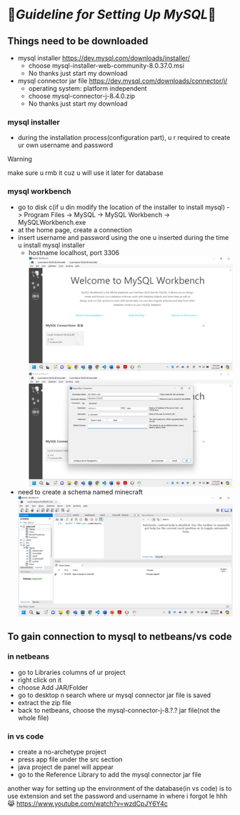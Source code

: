 # :robot:*Guideline for Setting Up MySQL*:robot:
## Things need to be downloaded
  -	mysql installer https://dev.mysql.com/downloads/installer/
      -	choose mysql-installer-web-community-8.0.37.0.msi
   	  -	No thanks just start my download 
  -	mysql connector jar file https://dev.mysql.com/downloads/connector/j/
      -	operating system: platform independent 
      -	choose mysql-connector-j-8.4.0.zip
   	  -	No thanks just start my download 

### mysql installer
  -	during the installation process(configuration part), u r required to create ur own username and password 
>[!WARNING]
>make sure u rmb it cuz u will use it later for database 

### mysql workbench 
  -	go to disk c(if u din modify the location of the installer to install mysql) -> Program Files -> MySQL -> MySQL Workbench -> MySQLWorkbench.exe 
  -	at the home page, create a connection 
  -	insert username and password using the one u inserted during the time u install mysql installer 
      -	hostname localhost, port 3306
  ![To create a connection](https://github.com/Jqyay/Database/blob/main/Screenshot%20(838).png)
  ![Configure liddis](https://github.com/Jqyay/Database/blob/main/Screenshot%20(839).png)
  -	need to create a schema named minecraft 
  ![Press this button](https://github.com/Jqyay/Database/blob/main/Screenshot%20(840).png)
## To gain connection to mysql to netbeans/vs code
### in netbeans 
  -	go to Libraries columns of ur project 
  -	right click on it 
  -	choose Add JAR/Folder
  -	go to desktop n search where ur mysql connector jar file is saved 
  -	extract the zip file 
  -	back to netbeans, choose the mysql-connector-j-8.?.? jar file(not the whole file)
  
### in vs code 
  - create a no-archetype project
  - press app file under the src section
  - java project de panel will appear 
  - go to the Reference Library to add the mysql connector jar file

another way for setting up the environment of the database(in vs code) is to use extension and set the password and username in where i forgot le hhh :joy_cat:
https://www.youtube.com/watch?v=wzdCpJY6Y4c
